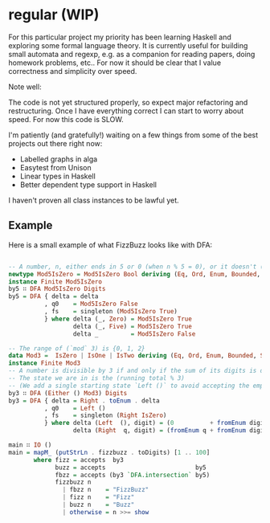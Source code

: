 # regular (WIP)

For this particular project my priority has been learning Haskell and exploring some formal language theory. It is currently useful for building small automata and regexp, e.g. as a companion for reading papers, doing homework problems, etc.. For now it should be clear that I value correctness and simplicity over speed.

Note well:

The code is not yet structured properly, so expect major refactoring and restructuring. Once I have everything correct I can start to worry about speed. For now this code is SLOW.

I'm patiently (and gratefully!) waiting on a few things from some of the best projects out there right now:

- Labelled graphs in alga
- Easytest from Unison
- Linear types in Haskell
- Better dependent type support in Haskell

I haven't proven all class instances to be lawful yet.

## Example

Here is a small example of what FizzBuzz looks like with DFA:

```Haskell

-- A number, n, either ends in 5 or 0 (when n % 5 = 0), or it doesn't (n % 5 ≠ 0).
newtype Mod5IsZero = Mod5IsZero Bool deriving (Eq, Ord, Enum, Bounded, Show)
instance Finite Mod5IsZero
by5 ∷ DFA Mod5IsZero Digits
by5 = DFA { delta = delta
          , q0    = Mod5IsZero False
          , fs    = singleton (Mod5IsZero True)
          } where delta (_, Zero) = Mod5IsZero True
                  delta (_, Five) = Mod5IsZero True
                  delta _         = Mod5IsZero False

-- The range of (`mod` 3) is {0, 1, 2}
data Mod3 =  IsZero | IsOne | IsTwo deriving (Eq, Ord, Enum, Bounded, Show)
instance Finite Mod3
-- A number is divisible by 3 if and only if the sum of its digits is divisible by 3
-- The state we are in is the (running total % 3)
-- (We add a single starting state `Left ()` to avoid accepting the empty string.)
by3 ∷ DFA (Either () Mod3) Digits
by3 = DFA { delta = Right . toEnum . delta
          , q0    = Left ()
          , fs    = singleton (Right IsZero)
          } where delta (Left  (), digit) = (0          + fromEnum digit) `mod` 3
                  delta (Right  q, digit) = (fromEnum q + fromEnum digit) `mod` 3

main ∷ IO ()
main = mapM_ (putStrLn . fizzbuzz . toDigits) [1 .. 100]
       where fizz = accepts  by3
             buzz = accepts                         by5
             fbzz = accepts (by3 `DFA.intersection` by5)
             fizzbuzz n
               | fbzz n    = "FizzBuzz"
               | fizz n    = "Fizz"
               | buzz n    = "Buzz"
               | otherwise = n >>= show
```
